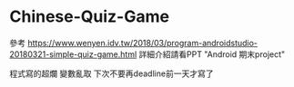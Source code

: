 # Chinese-Quiz-Game
參考 https://www.wenyen.idv.tw/2018/03/program-androidstudio-20180321-simple-quiz-game.html 
詳細介紹請看PPT "Android 期末project"

程式寫的超爛
變數亂取
下次不要再deadline前一天才寫了
